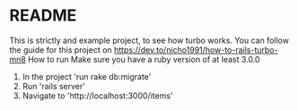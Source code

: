 # README
This is strictly and example project, to see how turbo works.
You can follow the guide for this project on https://dev.to/nicho1991/how-to-rails-turbo-mn8
How to run
Make sure you have a ruby version of at least 3.0.0

1. In the project 'run rake db:migrate'
2. Run 'rails server'
3. Navigate to 'http://localhost:3000/items'
